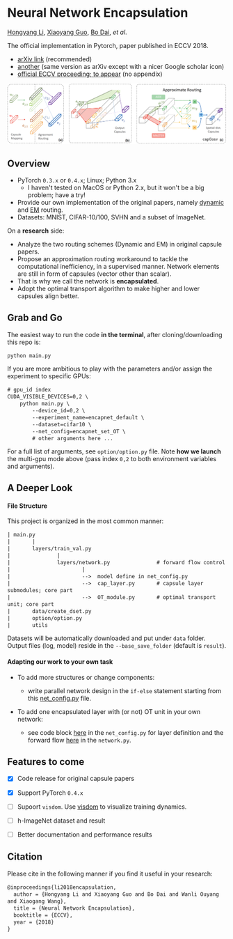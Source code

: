 # Neural Network Encapsulation



[Hongyang Li](http://www.ee.cuhk.edu.hk/~yangli/), 
[Xiaoyang Guo](https://scholar.google.com/citations?user=CrK4w4UAAAAJ&hl=en), [Bo Dai](http://daibo.info/), *et al*.


The official implementation in Pytorch, paper published in ECCV 2018.

- [arXiv link](https://arxiv.org/abs/1808.03749) (recommended)
- [another](http://www.ee.cuhk.edu.hk/~yangli/paper/eccv18_capsule.pdf) 
(same version as arXiv except with a nicer Google scholar icon)
- [official ECCV proceeding; to appear]() (no appendix)


![capsule](data/capsule.png)

## Overview

- PyTorch `0.3.x` or `0.4.x`; Linux; Python 3.x 
    - I haven't tested on MacOS or Python 2.x, but it won't be a big problem; have a try!
- Provide our own implementation of the original papers, namely 
[dynamic](https://arxiv.org/abs/1710.09829) and [EM](https://openreview.net/pdf?id=HJWLfGWRb) 
routing.
- Datasets: MNIST, CIFAR-10/100, SVHN and a subset of ImageNet.

On a **research** side:

- Analyze the two routing schemes (Dynamic and EM) in original capsule papers.
- Propose an approximation routing workaround to tackle the computational inefficiency, in a supervised manner.
Network elements are still in form of capsules (vector other than scalar).
- That is why we call the network is **encapsulated**.
- Adopt the optimal transport algorithm to make higher and lower capsules align better.





## Grab and Go

The easiest way to run the code **in the terminal**, after 
cloning/downloading this repo is:

    python main.py

If you are more ambitious to play with the parameters
and/or assign the experiment to specific GPUs:

    # gpu_id index
    CUDA_VISIBLE_DEVICES=0,2 \
        python main.py \
            --device_id=0,2 \
            --experiment_name=encapnet_default \
            --dataset=cifar10 \
            --net_config=encapnet_set_OT \
            # other arguments here ...
    
For a full list of arguments, see `option/option.py` file. 
Note **how we launch** the multi-gpu mode above (pass index `0,2` to both environment
variables and arguments). 

## A Deeper Look

#### File Structure
This project is organized in the most common manner:

    | main.py
    |       |
    |       layers/train_val.py
    |               |
    |               layers/network.py               # forward flow control
    |                       |
    |                       -->  model define in net_config.py
    |                       -->  cap_layer.py       # capsule layer submodules; core part
    |                       -->  OT_module.py       # optimal transport unit; core part
    |       data/create_dset.py
    |       option/option.py
    |       utils

Datasets will be automatically downloaded and put under ``data`` folder. Output files (log, model) 
reside in the `--base_save_folder` (default is `result`).
#### Adapting our work to your own task

- To add more structures or change components:
    - write parallel network design in 
the ``if-else`` statement starting from this 
[net_config.py](layers/models/net_config.py#L109) file.

- To add one encapsulated layer with (or not) OT unit in your own network:
    - see code block [here](layers/models/net_config.py#L139-L150) 
    in the  ``net_config.py`` for layer definition and 
    the forward flow [here](layers/network.py#L69-L71) in the ``network.py``.


## Features to come

- [x] Code release for original capsule papers
- [x] Support PyTorch `0.4.x`
- [ ] Supoort `visdom`. Use [visdom](https://github.com/facebookresearch/visdom) 
to visualize training dynamics.
- [ ] h-ImageNet dataset and result
- [ ] Better documentation and performance results


## Citation
Please cite in the following manner if you find it useful in your research:
```
@inproceedings{li2018encapsulation,
  author = {Hongyang Li and Xiaoyang Guo and Bo Dai and Wanli Ouyang and Xiaogang Wang},
  title = {Neural Network Encapsulation},
  booktitle = {ECCV},
  year = {2018}
}
```